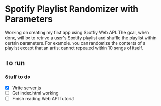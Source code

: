 # Spotify Playlist Randomizer with Parameters
Working on creating my first app using Spotfiy Web API. The goal, when done, will be to retrive a user's Spotify playlist and shuffle the playlist within certain parameters. For example, you can randomize the contents of a playlist except that an artist cannot repeated within 10 songs of itself.

## To run

### Stuff to do
- [X] Write server.js
- [ ] Get index.html working
- [ ] Finish reading Web API Tutorial

